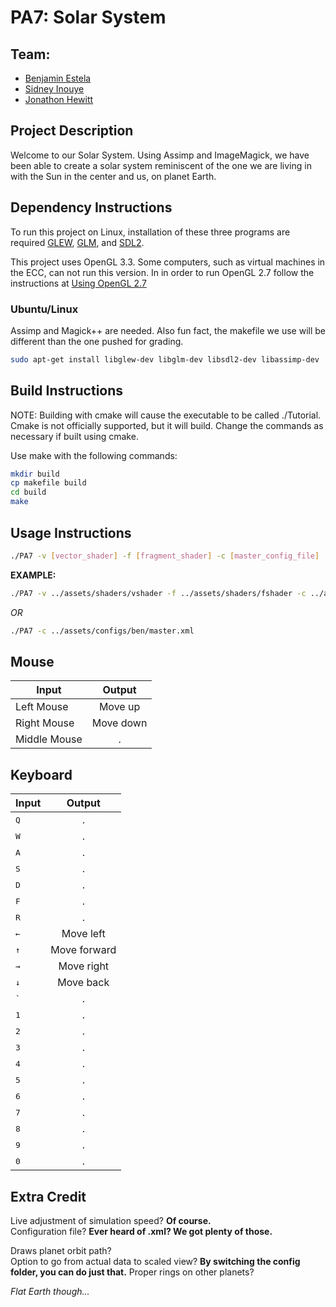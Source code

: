 # PA7: Solar System

## Team:
- [Benjamin Estela](https://github.com/nebunr)
- [Sidney Inouye](https://github.com/sinouye)
- [Jonathon Hewitt](https://github.com/zotlann)

## Project Description
Welcome to our Solar System. Using Assimp and ImageMagick, we have been able to create a solar system reminiscent of the one we are living in with the Sun in the center and us, on planet Earth.

## Dependency Instructions
To run this project on Linux, installation of these three programs are required [GLEW](http://glew.sourceforge.net/), [GLM](http://glm.g-truc.net/0.9.7/index.html), and [SDL2](https://wiki.libsdl.org/Tutorials).

This project uses OpenGL 3.3. Some computers, such as virtual machines in the ECC, can not run this version. In in order to run OpenGL 2.7 follow the instructions at [Using OpenGL 2.7](https://github.com/HPC-Vis/computer-graphics/wiki/Using-OpenGL-2.7)

### Ubuntu/Linux
Assimp and Magick++ are needed. Also fun fact, the makefile we use will be different than the one pushed for grading.
```bash
sudo apt-get install libglew-dev libglm-dev libsdl2-dev libassimp-dev
```

## Build Instructions
NOTE: Building with cmake will cause the executable to be called ./Tutorial.  Cmake is not officially supported, but it will build. Change the commands as necessary if built using cmake.

Use make with the following commands:
```bash
mkdir build
cp makefile build
cd build
make
```

## Usage Instructions
```bash
./PA7 -v [vector_shader] -f [fragment_shader] -c [master_config_file]
```
**EXAMPLE:**
```bash
./PA7 -v ../assets/shaders/vshader -f ../assets/shaders/fshader -c ../assets/configs/[folder]/master.xml
```
*OR*
```bash
./PA7 -c ../assets/configs/ben/master.xml
```

## Mouse
| Input | Output |
| - |:-:|
| Left Mouse | Move up |
| Right Mouse | Move down |
| Middle Mouse | . |

## Keyboard
| Input | Output |
| - |:-:|
| <kbd>Q</kbd> | . |
| <kbd>W</kbd> | . |
| <kbd>A</kbd> | . |
| <kbd>S</kbd> | . |
| <kbd>D</kbd> | . |
| <kbd>F</kbd> | . |
| <kbd>R</kbd> | . |
| <kbd>&#8592;</kbd> | Move left |
| <kbd>&#8593;</kbd> | Move forward |
| <kbd>&#8594;</kbd> | Move right |
| <kbd>&#8595;</kbd> | Move back |
| <kbd>`</kbd> | . |
| <kbd>1</kbd> | . |
| <kbd>2</kbd> | . |
| <kbd>3</kbd> | . |
| <kbd>4</kbd> | . |
| <kbd>5</kbd> | . |
| <kbd>6</kbd> | . |
| <kbd>7</kbd> | . |
| <kbd>8</kbd> | . |
| <kbd>9</kbd> | . |
| <kbd>0</kbd> | . |

## Extra Credit
Live adjustment of simulation speed? **Of course.**  
Configuration file? **Ever heard of .xml? We got plenty of those.**  

Draws planet orbit path?  
Option to go from actual data to scaled view? **By switching the config folder, you can do just that.**
Proper rings on other planets?  

*Flat Earth though...*